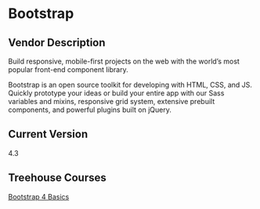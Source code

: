 Bootstrap
=========

Vendor Description
------------------
Build responsive, mobile-first projects on the web with the world’s most
popular front-end component library.

Bootstrap is an open source toolkit for developing with HTML, CSS, and JS.
Quickly prototype your ideas or build your entire app with our Sass variables
and mixins, responsive grid system, extensive prebuilt components, and powerful
plugins built on jQuery.

Current Version
---------------
4.3

Treehouse Courses
-----------------
[Bootstrap 4 Basics](https://teamtreehouse.com/library/bootstrap-4-basics-2)

